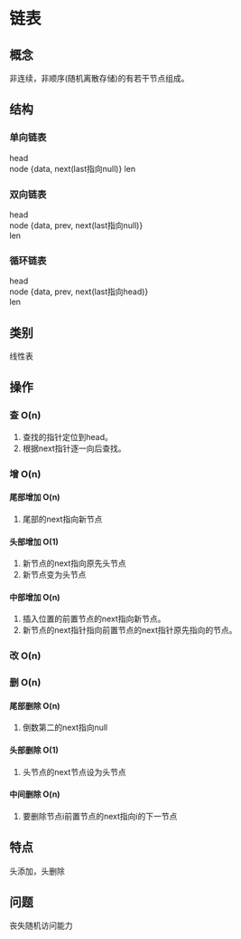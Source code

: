 # 链表

## 概念

非连续，非顺序(随机离散存储)的有若干节点组成。

## 结构

### 单向链表

head  
node {data, next(last指向null)}
len  

### 双向链表

head  
node {data, prev, next(last指向null)}  
len  

### 循环链表

head  
node {data, prev, next(last指向head)}  
len  

## 类别

线性表

## 操作

### 查 O(n)

1. 查找的指针定位到head。
2. 根据next指针逐一向后查找。

### 增 O(n)

#### 尾部增加 O(n)

1. 尾部的next指向新节点

#### 头部增加 O(1)

1. 新节点的next指向原先头节点
2. 新节点变为头节点

#### 中部增加 O(n)

1. 插入位置的前置节点的next指向新节点。
2. 新节点的next指针指向前置节点的next指针原先指向的节点。

### 改 O(n)

### 删 O(n)

#### 尾部删除 O(n)

1. 倒数第二的next指向null

#### 头部删除 O(1)

1. 头节点的next节点设为头节点

#### 中间删除 O(n)

1. 要删除节点i前置节点的next指向i的下一节点

## 特点

头添加，头删除

## 问题

丧失随机访问能力

